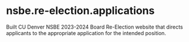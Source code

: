 # nsbe.re-election.applications
Built CU Denver NSBE 2023-2024 Board Re-Election website that directs applicants to the appropriate application for the intended position.

